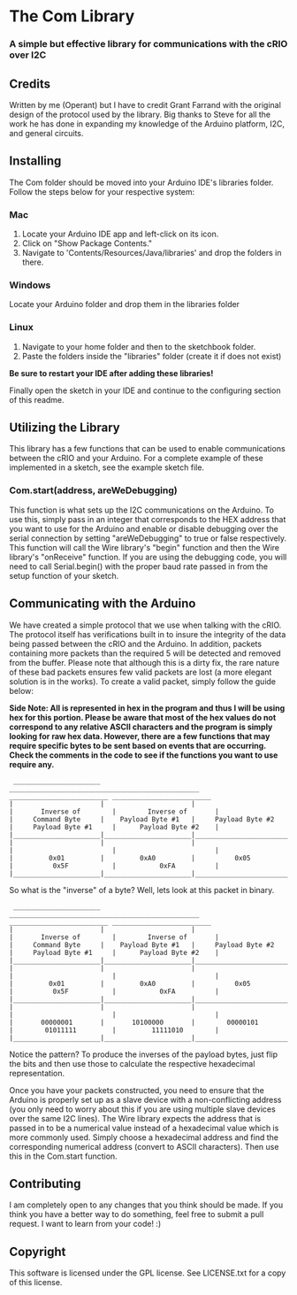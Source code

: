 # The Com Library

### A simple but effective library for communications with the cRIO over I2C

## Credits

Written by me (Operant) but I have to credit Grant Farrand with the original design of the protocol used by the library. Big thanks to Steve for all the work he has done in expanding my knowledge of the Arduino platform, I2C, and general circuits.


## Installing

The Com folder should be moved into your Arduino IDE's libraries folder. Follow the steps below for your respective system:

### Mac

1) Locate your Arduino IDE app and left-click on its icon.
2) Click on "Show Package Contents."
3) Navigate to 'Contents/Resources/Java/libraries' and drop the folders in there.

### Windows

Locate your Arduino folder and drop them in the libraries folder

### Linux

1) Navigate to your home folder and then to the sketchbook folder.
2) Paste the folders inside the "libraries" folder (create it if does not exist)

**Be sure to restart your IDE after adding these libraries!**

Finally open the sketch in your IDE and continue to the configuring section of this readme.

## Utilizing the Library

This library has a few functions that can be used to enable communications between the cRIO and your Arduino. For a complete example of these implemented in a sketch, see the example sketch file.

### Com.start(address, areWeDebugging)

This function is what sets up the I2C communications on the Arduino. To use this, simply pass in an integer that corresponds to the HEX address that you want to use for the Arduino and enable or disable debugging over the serial connection by setting "areWeDebugging" to true or false respectively. This function will call the Wire library's "begin" function and then the Wire library's "onReceive" function. If you are using the debugging code, you will need to call Serial.begin() with the proper baud rate passed in from the setup function of your sketch.

## Communicating with the Arduino

We have created a simple protocol that we use when talking with the cRIO. The protocol itself has verifications built in to insure the integrity of the data being passed between the cRIO and the Arduino. In addition, packets containing more packets than the required 5 will be detected and removed from the buffer. Please note that although this is a dirty fix, the rare nature of these bad packets ensures few valid packets are lost (a more elegant solution is in the works). To create a valid packet, simply follow the guide below:

**Side Note: All is represented in hex in the program and thus I will be using hex for this portion. Please be aware that most of the hex values do not correspond to any relative ASCII characters and the program is simply looking for raw hex data. However, there are a few functions that may require specific bytes to be sent based on events that are occurring. Check the comments in the code to see if the functions you want to use require any.**

     ______________________ ________________________________________________ _________________________ _________________________
    |                      |                      |                         |       Inverse of        |        Inverse of       |
    |     Command Byte     |    Payload Byte #1   |     Payload Byte #2     |     Payload Byte #1     |      Payload Byte #2    |
    |______________________|______________________|_________________________|_________________________|_________________________|
    |                      |                      |                         |                         |                         |
    |         0x01         |         0xA0         |          0x05           |          0x5F           |           0xFA          |
    |______________________|______________________|_________________________|_________________________|_________________________|


So what is the "inverse" of a byte? Well, lets look at this packet in binary.

     ______________________ ________________________________________________ _________________________ _________________________
    |                      |                      |                         |       Inverse of        |        Inverse of       |
    |     Command Byte     |    Payload Byte #1   |     Payload Byte #2     |     Payload Byte #1     |      Payload Byte #2    |
    |______________________|______________________|_________________________|_________________________|_________________________|
    |                      |                      |                         |                         |                         |
    |         0x01         |         0xA0         |          0x05           |          0x5F           |           0xFA          |
    |______________________|______________________|_________________________|_________________________|_________________________|
    |                      |                      |                         |                         |                         |
    |       00000001       |       10100000       |        00000101         |        01011111         |         11111010        |
    |______________________|______________________|_________________________|_________________________|_________________________|
    
Notice the pattern? To produce the inverses of the payload bytes, just flip the bits and then use those to calculate the respective hexadecimal representation.

Once you have your packets constructed, you need to ensure that the Arduino is properly set up as a slave device with a non-conflicting address (you only need to worry about this if you are using multiple slave devices over the same I2C lines). The Wire library expects the address that is passed in to be a numerical value instead of a hexadecimal value which is more commonly used. Simply choose a hexadecimal address and find the corresponding numerical address (convert to ASCII characters). Then use this in the Com.start function.

## Contributing

I am completely open to any changes that you think should be made. If you think you have a better way to do something, feel free to submit a pull request. I want to learn from your code! :)

## Copyright

This software is licensed under the GPL license. See LICENSE.txt for a copy of this license.